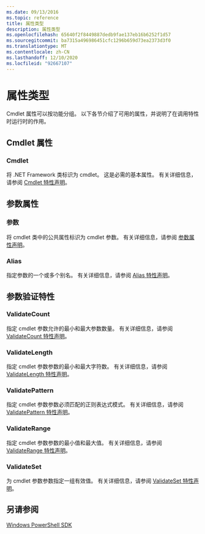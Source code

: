 ```yaml
---
ms.date: 09/13/2016
ms.topic: reference
title: 属性类型
description: 属性类型
ms.openlocfilehash: 65640f2f8449887dedb9fae137eb16b6252f1d57
ms.sourcegitcommit: ba7315a496986451cfc1296b659d73ea2373d3f0
ms.translationtype: MT
ms.contentlocale: zh-CN
ms.lasthandoff: 12/10/2020
ms.locfileid: "92667107"
---
```

# <a name="attribute-types"></a>属性类型

Cmdlet 属性可以按功能分组。
以下各节介绍了可用的属性，并说明了在调用特性时运行时的作用。

## <a name="cmdlet-attributes"></a>Cmdlet 属性

### <a name="cmdlet"></a>Cmdlet

将 .NET Framework 类标识为 cmdlet。
这是必需的基本属性。
有关详细信息，请参阅 [Cmdlet 特性声明](./cmdlet-attribute-declaration.md)。

## <a name="parameter-attributes"></a>参数属性

### <a name="parameter"></a>参数

将 cmdlet 类中的公共属性标识为 cmdlet 参数。
有关详细信息，请参阅 [参数属性声明](./parameter-attribute-declaration.md)。

### <a name="alias"></a>Alias

指定参数的一个或多个别名。
有关详细信息，请参阅 [Alias 特性声明](./alias-attribute-declaration.md)。

## <a name="argument-validation-attributes"></a>参数验证特性

### <a name="validatecount"></a>ValidateCount

指定 cmdlet 参数允许的最小和最大参数数量。
有关详细信息，请参阅 [ValidateCount 特性声明](./validatecount-attribute-declaration.md)。

### <a name="validatelength"></a>ValidateLength

指定 cmdlet 参数参数的最小和最大字符数。
有关详细信息，请参阅 [ValidateLength 特性声明](./validatelength-attribute-declaration.md)。

### <a name="validatepattern"></a>ValidatePattern

指定 cmdlet 参数参数必须匹配的正则表达式模式。
有关详细信息，请参阅 [ValidatePattern 特性声明](./validatepattern-attribute-declaration.md)。

### <a name="validaterange"></a>ValidateRange

指定 cmdlet 参数参数的最小值和最大值。
有关详细信息，请参阅 [ValidateRange 特性声明](./validaterange-attribute-declaration.md)。

### <a name="validateset"></a>ValidateSet

为 cmdlet 参数参数指定一组有效值。
有关详细信息，请参阅 [ValidateSet 特性声明](./validateset-attribute-declaration.md)。

## <a name="see-also"></a>另请参阅

[Windows PowerShell SDK](../windows-powershell-reference.md)
